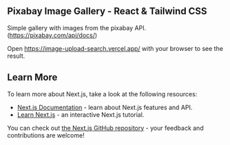 ## Pixabay Image Gallery - React & Tailwind CSS

Simple gallery with images from the pixabay API.(https://pixabay.com/api/docs/)

Open https://image-upload-search.vercel.app/ with your browser to see the result.


## Learn More

To learn more about Next.js, take a look at the following resources:

- [Next.js Documentation](https://nextjs.org/docs) - learn about Next.js features and API.
- [Learn Next.js](https://nextjs.org/learn) - an interactive Next.js tutorial.

You can check out [the Next.js GitHub repository](https://github.com/vercel/next.js/) - your feedback and contributions are welcome!
